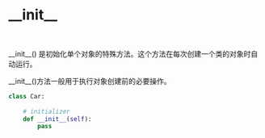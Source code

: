 # \_\_init\_\_

<br>

\_\_init\_\_() 是初始化单个对象的特殊方法。这个方法在每次创建一个类的对象时自动运行。

\_\_init\_\_()方法一般用于执行对象创建前的必要操作。

```py
class Car:
    
    # initializer
    def __init__(self):
        pass
```